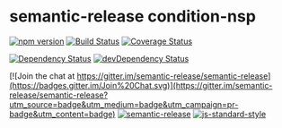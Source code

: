 # semantic-release condition-nsp

[![npm version](https://badge.fury.io/js/%40semantic-release%2Fcondition-nsp.svg)](http://badge.fury.io/js/%40semantic-release%2Fcondition-nsp)
[![Build Status](https://travis-ci.org/semantic-release/condition-nsp.svg?branch=next)](https://travis-ci.org/semantic-release/condition-nsp)
[![Coverage Status](https://coveralls.io/repos/semantic-release/condition-nsp/badge.svg?branch=next&service=github)](https://coveralls.io/github/semantic-release/condition-nsp?branch=next)

[![Dependency Status](https://david-dm.org/semantic-release/condition-nsp/next.svg)](https://david-dm.org/semantic-release/condition-nsp/next)
[![devDependency Status](https://david-dm.org/semantic-release/condition-nsp/next/dev-status.svg)](https://david-dm.org/semantic-release/condition-nsp/next#info=devDependencies)

[![Join the chat at https://gitter.im/semantic-release/semantic-release](https://badges.gitter.im/Join%20Chat.svg)](https://gitter.im/semantic-release/semantic-release?utm_source=badge&utm_medium=badge&utm_campaign=pr-badge&utm_content=badge)
[![semantic-release](https://img.shields.io/badge/%20%20%F0%9F%93%A6%F0%9F%9A%80-semantic--release-e10079.svg)](https://github.com/semantic-release/semantic-release)
[![js-standard-style](https://img.shields.io/badge/code%20style-standard-brightgreen.svg?style=flat)](https://github.com/feross/standard)
